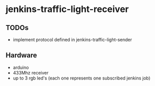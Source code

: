 # jenkins-traffic-light-receiver

## TODOs
  * implement protocol defined in jenkins-traffic-light-sender
  
## Hardware
  * arduino
  * 433Mhz receiver
  * up to 3 rgb led's (each one represents one subscribed jenkins job) 
